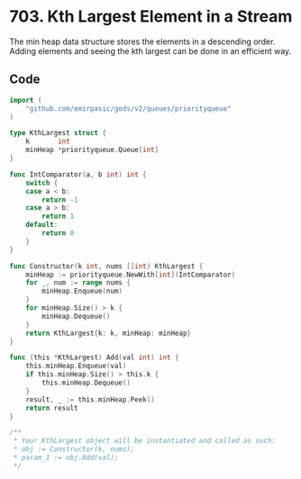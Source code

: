# 703. Kth Largest Element in a Stream

The min heap data structure stores the elements in a descending order. Adding elements and seeing the kth largest can be done in an efficient way.

## Code
```go
import (
	"github.com/emirpasic/gods/v2/queues/priorityqueue"
)

type KthLargest struct {
	k       int
	minHeap *priorityqueue.Queue[int]
}

func IntComparator(a, b int) int {
	switch {
	case a < b:
		return -1
	case a > b:
		return 1
	default:
		return 0
	}
}

func Constructor(k int, nums []int) KthLargest {
	minHeap := priorityqueue.NewWith[int](IntComparator)
	for _, num := range nums {
		minHeap.Enqueue(num)
	}
	for minHeap.Size() > k {
		minHeap.Dequeue()
	}
	return KthLargest{k: k, minHeap: minHeap}
}

func (this *KthLargest) Add(val int) int {
	this.minHeap.Enqueue(val)
	if this.minHeap.Size() > this.k {
		this.minHeap.Dequeue()
	}
	result, _ := this.minHeap.Peek()
	return result
}

/**
 * Your KthLargest object will be instantiated and called as such:
 * obj := Constructor(k, nums);
 * param_1 := obj.Add(val);
 */
```
